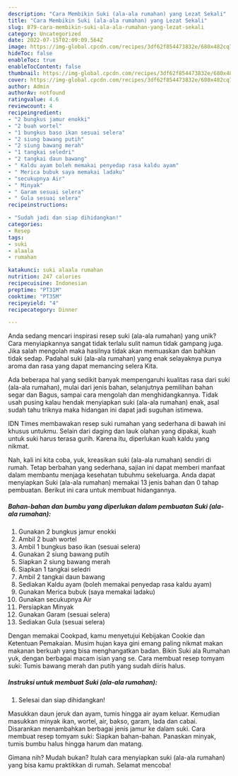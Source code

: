 ```yaml
---
description: "Cara Membikin Suki (ala-ala rumahan) yang Lezat Sekali"
title: "Cara Membikin Suki (ala-ala rumahan) yang Lezat Sekali"
slug: 879-cara-membikin-suki-ala-ala-rumahan-yang-lezat-sekali
category: Uncategorized
date: 2022-07-15T02:09:09.564Z
image: https://img-global.cpcdn.com/recipes/3df62f854473832e/680x482cq70/suki-ala-ala-rumahan-foto-resep-utama.jpg
hideToc: false
enableToc: true
enableTocContent: false
thumbnail: https://img-global.cpcdn.com/recipes/3df62f854473832e/680x482cq70/suki-ala-ala-rumahan-foto-resep-utama.jpg
cover: https://img-global.cpcdn.com/recipes/3df62f854473832e/680x482cq70/suki-ala-ala-rumahan-foto-resep-utama.jpg
author: Admin
authorAv: notfound
ratingvalue: 4.6
reviewcount: 4
recipeingredient:
- "2 bungkus jamur enokki"
- "2 buah wortel"
- "1 bungkus baso ikan sesuai selera"
- "2 siung bawang putih"
- "2 siung bawang merah"
- "1 tangkai seledri"
- "2 tangkai daun bawang"
- " Kaldu ayam boleh memakai penyedap rasa kaldu ayam"
- " Merica bubuk saya memakai ladaku"
- "secukupnya Air"
- " Minyak"
- " Garam sesuai selera"
- " Gula sesuai selera"
recipeinstructions:

- "Sudah jadi dan siap dihidangkan!"
categories:
- Resep
tags:
- suki
- alaala
- rumahan

katakunci: suki alaala rumahan 
nutrition: 247 calories
recipecuisine: Indonesian
preptime: "PT31M"
cooktime: "PT35M"
recipeyield: "4"
recipecategory: Dinner

---
```





Anda sedang mencari inspirasi resep suki (ala-ala rumahan) yang unik? Cara menyiapkannya sangat tidak terlalu sulit namun tidak gampang juga. Jika salah mengolah maka hasilnya tidak akan memuaskan dan bahkan tidak sedap. Padahal suki (ala-ala rumahan) yang enak selayaknya punya aroma dan rasa yang dapat memancing selera Kita.





Ada beberapa hal yang sedikit banyak mempengaruhi kualitas rasa dari suki (ala-ala rumahan), mulai dari jenis bahan, selanjutnya pemilihan bahan segar dan Bagus, sampai cara mengolah dan menghidangkannya. Tidak usah pusing kalau hendak menyiapkan suki (ala-ala rumahan) enak,      asal sudah tahu triknya maka hidangan ini dapat jadi suguhan istimewa.














IDN Times membawakan resep suki rumahan yang sederhana di bawah ini khusus untukmu. Selain dari daging dan lauk olahan yang dipakai, kuah untuk suki harus terasa gurih. Karena itu, diperlukan kuah kaldu yang nikmat.






Nah, kali ini kita coba, yuk, kreasikan suki (ala-ala rumahan) sendiri di rumah. Tetap berbahan yang sederhana, sajian ini dapat memberi manfaat dalam membantu menjaga kesehatan tubuhmu sekeluarga. Anda dapat menyiapkan Suki (ala-ala rumahan) memakai 13 jenis bahan dan 0 tahap pembuatan. Berikut ini cara untuk membuat hidangannya.

<!--inarticleads1-->

##### Bahan-bahan dan bumbu yang diperlukan dalam pembuatan Suki (ala-ala rumahan):

1. Gunakan 2 bungkus jamur enokki
1. Ambil 2 buah wortel
1. Ambil 1 bungkus baso ikan (sesuai selera)
1. Gunakan 2 siung bawang putih
1. Siapkan 2 siung bawang merah
1. Siapkan 1 tangkai seledri
1. Ambil 2 tangkai daun bawang
1. Sediakan  Kaldu ayam (boleh memakai penyedap rasa kaldu ayam)
1. Gunakan  Merica bubuk (saya memakai ladaku)
1. Gunakan secukupnya Air
1. Persiapkan  Minyak
1. Gunakan  Garam (sesuai selera)
1. Sediakan  Gula (sesuai selera)


Dengan memakai Cookpad, kamu menyetujui Kebijakan Cookie dan Ketentuan Pemakaian. Musim hujan kaya gini emang paling nikmat makan makanan berkuah yang bisa menghangatkan badan. Bikin Suki ala Rumahan yuk, dengan berbagai macam isian yang se. Cara membuat resep tomyam suki: Tumis bawang merah dan putih yang sudah diiris halus. 

<!--inarticleads2-->

##### Instruksi untuk membuat Suki (ala-ala rumahan):


1. Selesai dan siap dihidangkan!

Masukkan daun jeruk dan ayam, tumis hingga air ayam keluar. Kemudian masukkan minyak ikan, wortel, air, bakso, garam, lada dan cabai. Disarankan menambahkan berbagai jenis jamur ke dalam suki. Cara membuat resep tomyam suki: Siapkan bahan-bahan. Panaskan minyak, tumis bumbu halus hingga harum dan matang. 

Gimana nih? Mudah bukan? Itulah cara menyiapkan suki (ala-ala rumahan) yang bisa kamu praktikkan di rumah. Selamat mencoba!
